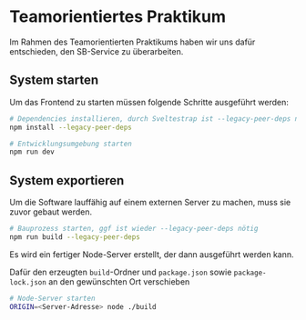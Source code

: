 # Teamorientiertes Praktikum

Im Rahmen des Teamorientierten Praktikums haben wir uns dafür entschieden, den SB-Service zu überarbeiten.

## System starten

Um das Frontend zu starten müssen folgende Schritte ausgeführt werden:

```bash
# Dependencies installieren, durch Sveltestrap ist --legacy-peer-deps nötig
npm install --legacy-peer-deps

# Entwicklungsumgebung starten
npm run dev
```

## System exportieren

Um die Software lauffähig auf einem externen Server zu machen, muss sie zuvor
gebaut werden.

```bash
# Bauprozess starten, ggf ist wieder --legacy-peer-deps nötig
npm run build --legacy-peer-deps
```

Es wird ein fertiger Node-Server erstellt, der dann ausgeführt werden kann.

Dafür den erzeugten `build`-Ordner und `package.json` sowie `package-lock.json` an den gewünschten Ort verschieben

```bash
# Node-Server starten
ORIGIN=<Server-Adresse> node ./build
```
